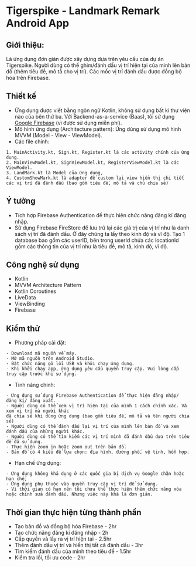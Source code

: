 # Tigerspike - Landmark Remark Android App
## Giới thiệu:
Là ứng dụng đơn giản được xây dựng dựa trên yêu cầu của dự án Tigerspike. Người dùng có thể ghim/đánh dấu vị trí hiện tại của mình lên bản đồ (thêm tiêu đề, mô tả cho vị trí). Các mốc vị trí đánh dấu được đồng bộ hóa trên Firebase.
## Thiết kế
+ Ứng dụng được viết bằng ngôn ngữ Kotlin, không sử dụng bất kì thư viện nào của bên thứ ba. Với Backend-as-a-service (Baas), tôi sử dụng[ Google Firebase](https://firebase.google.com) (vì được sử dụng miễn phí).
+ Mô hình ứng dụng (Architecture pattern): Ứng dùng sử dụng mô hình MVVM (Model - View - ViewModel).
+ Các file chính:
```
1. MainActivity.kt, Sign.kt, Register.kt là các activity chính của ứng dụng.
2. MainViewModel.kt, SignViewModel.kt, RegisterViewModel.kt là các ViewModel.
3. LandMark.kt là Model của ứng dụng,
4. CustomShowMark.kt là adapter để custom lại view hiển thị chi tiết các vị trí đã đánh dấu (bao gồm tiêu đề, mô tả và chủ chia sẻ)
```
## Ý tưởng
+ Tích hợp Firebase Authentication để thực hiện chức năng đăng kí đăng nhập.
+ Sử dụng Firebase FireStore để lưu trữ lại các giá trị của vị trí như là danh sách vị trí đã đánh dấu. Ở đây chúng ta lấy theo kinh độ và vĩ độ. Tạo 1 database bao gồm các userID, bên trong userId chứa các locationId gồm các thông tin của vị trí như là tiêu đề, mô tả, kinh độ, vĩ độ.
## Công nghệ sử dụng
+ Kotlin
+ MVVM Architecture Pattern
+ Kotlin Coroutines
+ LiveData
+ ViewBinding
+ Firebase

## Kiểm thử
+ Phương pháp cài đặt:
```
- Download mã nguồn về máy.
- Mở mã nguồn trên Android Studio.
- Bật chức năng gỡ lỗi USB và khởi chạy ứng dụng.
- Khi khởi chạy app, ứng dụng yêu cầu quyền truy cập. Vui lòng cấp truy cập trước khi sử dụng.
```
+ Tính năng chính:
```
- Ứng dụng sử dụng Firebase Authentication để thực hiện đăng nhập/ đăng kí/ đăng xuất.
- Người dùng có thể xem vị trí hiện tại của mình 1 cách chính xác. Và xem vị trí mà người khác
đã chia sẻ khi dùng ứng dụng (bao gồm tiêu đề, mô tả và tên người chia sẻ)
- Người dùng có thể đánh dấu lại vị trí của mình lên bản đồ và xem đánh dấu của những người khác.
- Người dùng có thể tìm kiếm các vị trí mình đã đánh dấu dựa trên tiêu đề đã sử dụng.
- Thực hiện zoom in hoặc zoom out trên bản đồ.
- Bản đồ có 4 kiểu để lựa chọn: địa hình, đường phố, vệ tinh, hỗn hợp.
```
+ Hạn chế ứng dụng:
```
- Ứng dụng không khả dụng ở các quốc gia bị dịch vụ Google chặn hoặc hạn chế,
- Ứng dụng phụ thuộc vào quyền truy cập vị trí để sử dụng.
- Vì thời gian có hạn nên tôi chưa thể thực hiện thêm chức năng xóa hoặc chỉnh sửa đánh dấu. Nhưng việc này khá là đơn giản.
```
## Thời gian thực hiện từng thành phần
+ Tạo bản đồ và đồng bộ hóa Firebase - 2hr
+ Tạo chức năng đăng kí đăng nhập - 2h
+ Cấp quyền và lấy ra vị trí hiện tại - 2.5hr
+ Thêm đánh dấu vị trí và hiển thị tất cả đánh dấu - 3hr
+ Tìm kiếm đánh dấu của mình theo tiêu đề - 1.5hr
+ Kiểm tra lỗi, tối ưu code - 2hr

